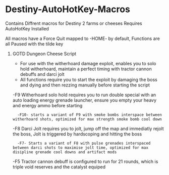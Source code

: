 # Destiny-AutoHotKey-Macros

Contains Diffrent macros for Destiny 2 farms or cheeses
Requires AutoHotKey Installed

All macros have a Force Quit mapped to -HOME- by default, Functions are all Paused with the tilde key

1) GOTD Dungeon Cheese Script
   - For use with the witherhoard damage exploit, enables you to solo hold witherhoard, maintain a perfect timing with tractor cannon debuffs and darci jolt
   - All functions require you to start the exploit by damaging the boss and dying and then rezzing manually before starting the script
   
   -F9 Witherhoard solo hold requires you to run double special with an auto loading energy grenade launcher, ensure you empty your heavy and energy ammo before starting
         
         -F10- starts a variant of F9 with smoke bombs interspace between witherhoard shots, optimized for max strength smoke bomb cool down
   
   -F8 Darci Jolt requires you to jolt, jump off the map and immediatly rejolt the boss, Jolt is triggered by hardscoping and hitting the boss
         
         -F7- Starts a variant of F8 with pulse grenades interspaced between darci shots to maximise jolt time, optimized for max disipline grenade cool downs and artifact mods
   
   -F5 Tractor cannon debuff is configured to run for 21 rounds, which is triple void reserves and the catalyst equiped
